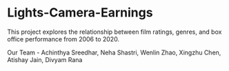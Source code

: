# Lights-Camera-Earnings
This project explores the relationship between film ratings, genres, and box office performance from 2006 to 2020.

Our Team - Achinthya Sreedhar, Neha Shastri, Wenlin Zhao, Xingzhu Chen, Atishay Jain, Divyam Rana
